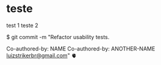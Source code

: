 # teste
test 1
teste 2

$ git commit -m "Refactor usability tests.
>
>
Co-authored-by: NAME <luizhenriquepaulinogba>
Co-authored-by: ANOTHER-NAME <luizstrikerbr@gmail.com>"
🫀
